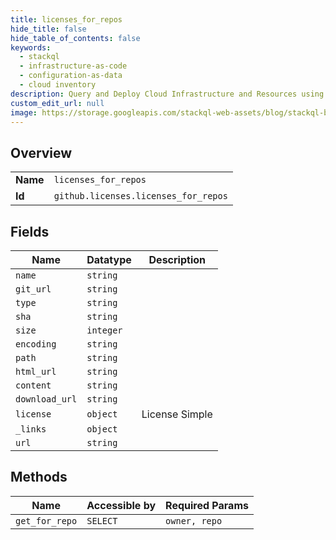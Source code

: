 ```yaml
---
title: licenses_for_repos
hide_title: false
hide_table_of_contents: false
keywords:
  - stackql
  - infrastructure-as-code
  - configuration-as-data
  - cloud inventory
description: Query and Deploy Cloud Infrastructure and Resources using SQL
custom_edit_url: null
image: https://storage.googleapis.com/stackql-web-assets/blog/stackql-blog-post-featured-image.png
---
```

  
    

## Overview
<table><tbody>
<tr><td><b>Name</b></td><td><code>licenses_for_repos</code></td></tr>
<tr><td><b>Id</b></td><td><code>github.licenses.licenses_for_repos</code></td></tr>
</tbody></table>

## Fields
| Name | Datatype | Description |
| ---- | -------- | ----------- |
| `name` | `string` |  |
| `git_url` | `string` |  |
| `type` | `string` |  |
| `sha` | `string` |  |
| `size` | `integer` |  |
| `encoding` | `string` |  |
| `path` | `string` |  |
| `html_url` | `string` |  |
| `content` | `string` |  |
| `download_url` | `string` |  |
| `license` | `object` | License Simple |
| `_links` | `object` |  |
| `url` | `string` |  |
## Methods
| Name | Accessible by | Required Params |
| ---- | ------------- | --------------- |
| `get_for_repo` | `SELECT` | `owner, repo` |
